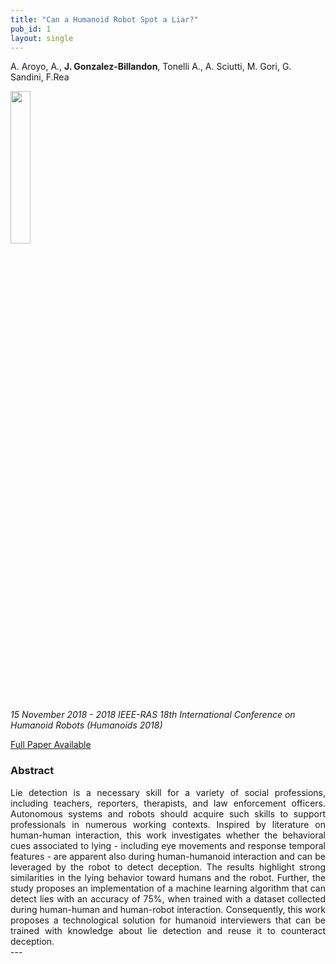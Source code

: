 ```yaml
---
title: "Can a Humanoid Robot Spot a Liar?"
pub_id: 1
layout: single
---
```


 A. Aroyo, A., **J. Gonzalez-Billandon**, Tonelli A.,  A. Sciutti, M. Gori, G. Sandini, F.Rea
 
<img width="25%" src="../../assets/images/humanoids.jpeg">

*15 November 2018 - 2018 IEEE-RAS 18th International Conference on Humanoid Robots (Humanoids 2018)*

[Full Paper Available](http://www.cs.columbia.edu/~allen/S19/can_robot_spot_a_lie.pdf)

### Abstract
<div style="text-align: justify">
Lie detection is a necessary skill for a variety of social professions, including teachers, reporters, therapists, and law enforcement officers. Autonomous systems and robots should acquire such skills to support professionals in numerous working contexts. Inspired by literature on human-human interaction, this work investigates whether the behavioral cues associated to lying - including eye movements and response temporal features - are apparent also during human-humanoid interaction and can be leveraged by the robot to detect deception. The results highlight strong similarities in the lying behavior toward humans and the robot. Further, the study proposes an implementation of a machine learning algorithm that can detect lies with an accuracy of 75%, when trained with a dataset collected during human-human and human-robot interaction. Consequently, this work proposes a technological solution for humanoid interviewers that can be trained with knowledge about lie detection and reuse it to counteract deception.
</div>
---